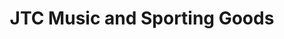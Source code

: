 ---
title: "JTC Music and Sporting Goods"
url: /silang/jtc-music-and-sporting-goods/
shop: music
---
